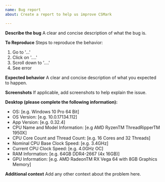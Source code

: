 ```yaml
---
name: Bug report
about: Create a report to help us improve CSMark

---
```


**Describe the bug**
A clear and concise description of what the bug is.

**To Reproduce**
Steps to reproduce the behavior:
1. Go to '...'
2. Click on '....'
3. Scroll down to '....'
4. See error

**Expected behavior**
A clear and concise description of what you expected to happen.

**Screenshots**
If applicable, add screenshots to help explain the issue.

**Desktop (please complete the following information):**
 - OS: [e.g. Windows 10 Pro 64 Bit]
 - OS Version: [e.g. 10.0.17134.112]
 - App Version: [e.g. 0.32.4]
 - CPU Name and Model Information: [e.g AMD RyzenTM ThreadRipperTM 1950X]
 - CPU Core Count and Thread Count: [e.g. 16 Cores and 32 Threads]
 - Nominal CPU Base Clock Speed: [e.g. 3.4GHz]
 - Current CPU Clock Speed: [e.g. 4.0GHz OC]
 - RAM Information: [e.g. 64GB DDR4-2667 (4x 16GB)]
 - GPU Information: [e.g. AMD RadeonTM RX Vega 64 with 8GB Graphics Memory]

**Additional context**
Add any other context about the problem here.
